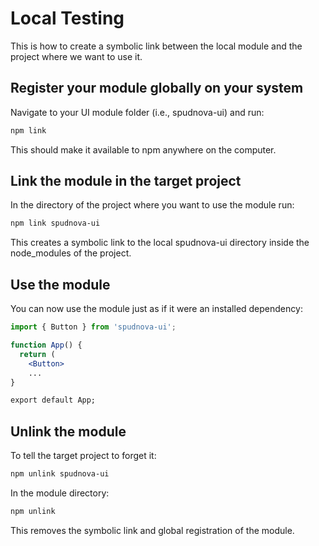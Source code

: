 # Local Testing

This is how to create a symbolic link between the local module and the project where we want to use it.

## Register your module globally on your system

Navigate to your UI module folder (i.e., spudnova-ui) and run:

```sh
npm link
```

This should make it available to npm anywhere on the computer.

## Link the module in the target project

In the directory of the project where you want to use the module run:

```sh
npm link spudnova-ui
```

This creates a symbolic link to the local spudnova-ui directory inside the node_modules of the project.

## Use the module

You can now use the module just as if it were an installed dependency:

```jsx
import { Button } from 'spudnova-ui';

function App() {
  return (
    <Button>
    ...
}

export default App;
```

## Unlink the module

To tell the target project to forget it:

```sh
npm unlink spudnova-ui
```

In the module directory:

```sh
npm unlink
```

This removes the symbolic link and global registration of the module.
